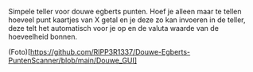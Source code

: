 Simpele teller voor douwe egberts punten. Hoef je alleen maar te tellen hoeveel punt kaartjes van X getal en je deze zo kan invoeren in de teller, deze telt het automatisch voor je op en de valuta waarde van de hoeveelheid bonnen.


(Foto)[https://github.com/RIPP3R1337/Douwe-Egberts-PuntenScanner/blob/main/Douwe_GUI]
